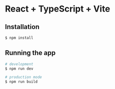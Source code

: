 # React + TypeScript + Vite

## Installation

```bash
$ npm install
```

## Running the app

```bash
# development
$ npm run dev

# production mode
$ npm run build
```
